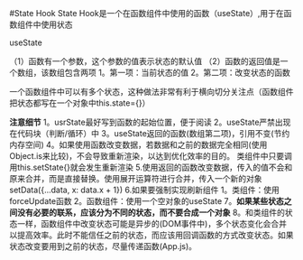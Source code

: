 #State Hook
State Hook是一个在函数组件中使用的函数（useState）,用于在函数组件中使用状态

useState

（1）函数有一个参数，这个参数的值表示状态的默认值
（2）函数的返回值是一个数组，该数组包含两项
    1。第一项：当前状态的值
    2。第二项：改变状态的函数
    
一个函数组件中可以有多个状态，这种做法非常有利于横向切分关注点（函数组件把状态都写在一个对象中this.state={}）

**注意细节**
1。usrState最好写到函数的起始位置，便于阅读
2。useState严禁出现在代码块（判断/循环）中
3。useState返回的函数(数组第二项)，引用不变(节约内存空间)
4。如果使用函数改变数据，若数据和之前的数据完全相同(使用Object.is来比较)，不会导致重新渲染，以达到优化效率的目的。
类组件中只要调用this.setState{}就会发生重新渲染
5.使用返回的函数改变数据，传入的值不会和原来合并，而是直接替换。使用展开运算符进行合并，传入一个新的对象 setData({...data, x: data.x + 1})
6.如果要强制实现刷新组件
    1。类组件：使用forceUpdate函数
    2。函数组件：使用一个空对象的useState
7。**如果某些状态之间没有必要的联系，应该分为不同的状态，而不要合成一个对象**
8。和类组件的状态一样，函数组件中改变状态可能是异步的(DOM事件中)，多个状态变化会合并以提高效率。此时不能信任之前的状态，而应该用回调函数的方式改变状态。如果状态改变要用到之前的状态，尽量传递函数(App.js)。
